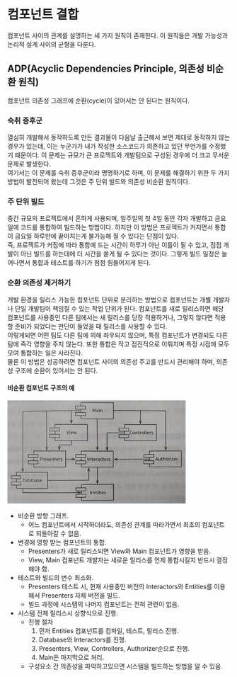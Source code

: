 # 컴포넌트 결합

컴포넌트 사이의 관계를 설명하는 세 가지 원칙이 존재한다. 이 원칙들은 개발 가능성과 논리적 설계 사이의 균형을 다룬다.

## ADP(Acyclic Dependencies Principle, 의존성 비순환 원칙)

컴포넌트 의존성 그래프에 순환(cycle)이 있어서는 안 된다는 원칙이다. 

### 숙취 증후군

열심히 개발해서 동작하도록 만든 결과물이 다음날 출근해서 보면 제대로 동작하지 않는 경우가 있는데, 이는 누군가가 내가 작성한 소스코드가 의존하고 있던 무언가를 수정했기 떄문이다. 이 문제는 규모가 큰 프로젝트와 개발팀으로 구성된 경우에 더 크고 무서운 문제로 발생한다.<br/>
여기서는 이 문제를 숙취 증후군이라 명명하기로 하며, 이 문제를 해결하기 위한 두 가지 방법이 발전되어 왔는데 그것은 주 단위 빌드와 의존성 비순환 원칙이다.

### 주 단위 빌드

중간 규모의 프로젝트에서 흔하게 사용되며, 일주일의 첫 4일 동안 각자 개발하고 금요일에 코드를 통합하여 빌드하는 방법이다. 하지만 이 방법은 프로젝트가 커지면서 통합이 금요일 하루만에 끝마치는게 불가능해 질 수 있다는 단점이 있다.<br/>
즉, 프로젝트가 커짐에 따라 통합에 드는 시간이 하루가 아닌 이틀이 될 수 있고, 점점 개발이 아닌 빌드를 하는데에 더 시간을 쏟게 될 수 있다는 것이다. 그렇게 빌드 일정은 늘어나면서 통합과 테스트를 하기가 점점 힘들어지게 된다.

### 순환 의존성 제거하기

개발 환경을 릴리스 가능한 컴포넌트 단위로 분리하는 방법으로 컴포넌트는 개별 개발자나 단일 개발팀이 책임질 수 있는 작업 단위가 된다. 컴포넌트를 새로 릴리스하면 해당 컴포넌트를 사용중인 다른 팀에서는 새 릴리스를 당장 적용하거나, 그렇지 않다면 적용할 준비가 되었다는 판단이 들었을 때 릴리스를 사용할 수 있다.<br/>
이렇게되면 어떤 팀도 다른 팀에 의해 좌우되지 않으며, 특정 컴포넌트가 변경되도 다른 팀에 즉각 영향을 주지 않는다.
또한 통합은 작고 점진적으로 이뤄지며 특정 시점에 모두 모여 통합하는 일은 사라진다.<br/>
물론 이 방법은 성공하려면 컴포넌트 사이의 의존성 주고를 반드시 관리해야 하며, 의존성 구조에 순환이 있어서는 안 된다.

#### 비순환 컴포넌트 구조의 예

<img src="images/component_combining_1.jpeg" width="80%">

* 비순환 방향 그래프.
    * 어느 컴포넌트에서 시작하더라도, 의존성 관계를 따라가면서 최초의 컴포넌트로 되돌아갈 수 없음.
* 변경에 영향 받는 컴포넌트의 통합.
    * Presenters가 새로 릴리스되면 View와 Main 컴포넌트가 영향을 받음.
    * View, Main 컴포넌트 개발자는 새로운 릴리스를 언제 통합시킬지 반드시 결정해야 함.
* 테스트와 빌드의 변수 최소화.
    * Presenters 테스트 시, 현재 사용중인 버전의 Interactors와 Entities를 이용해서 Presenters 자체 버전을 빌드.
    * 빌드 과정에 시스템의 나머지 컴포넌트는 전혀 관련이 없음.
* 시스템 전체 릴리스시 상향식으로 진행.
    * 진행 절차
        1. 먼저 Entities 컴포넌트를 컴파일, 테스트, 릴리스 진행.
        1. Database와 Interactors를 진행.
        1. Presenters, View, Controllers, Authorizer순으로 진행.
        1. Main은 마지막으로 처리.
    * 구성요소 간 의존성을 파악하고있으면 시스템을 빌드하는 방법을 알 수 있음.

